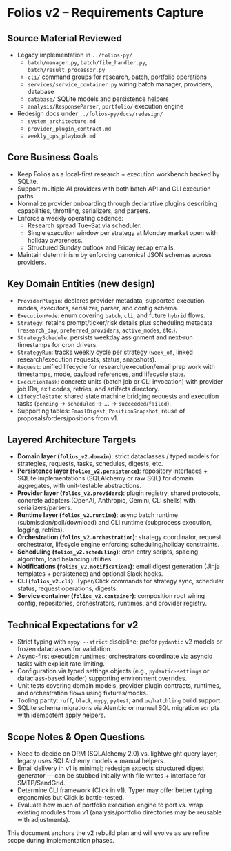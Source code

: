 # Folios v2 – Requirements Capture

## Source Material Reviewed
- Legacy implementation in `../folios-py/`
  - `batch/manager.py`, `batch/file_handler.py`, `batch/result_processor.py`
  - `cli/` command groups for research, batch, portfolio operations
  - `services/service_container.py` wiring batch manager, providers, database
  - `database/` SQLite models and persistence helpers
  - `analysis/ResponseParser`, `portfolio/` execution engine
- Redesign docs under `../folios-py/docs/redesign/`
  - `system_architecture.md`
  - `provider_plugin_contract.md`
  - `weekly_ops_playbook.md`

## Core Business Goals
- Keep Folios as a local-first research + execution workbench backed by SQLite.
- Support multiple AI providers with both batch API and CLI execution paths.
- Normalize provider onboarding through declarative plugins describing capabilities, throttling, serializers, and parsers.
- Enforce a weekly operating cadence:
  - Research spread Tue–Sat via scheduler.
  - Single execution window per strategy at Monday market open with holiday awareness.
  - Structured Sunday outlook and Friday recap emails.
- Maintain determinism by enforcing canonical JSON schemas across providers.

## Key Domain Entities (new design)
- `ProviderPlugin`: declares provider metadata, supported execution modes, executors, serializer, parser, and config schema.
- `ExecutionMode`: enum covering `batch`, `cli`, and future `hybrid` flows.
- `Strategy`: retains prompt/ticker/risk details plus scheduling metadata (`research_day`, `preferred_providers`, `active_modes`, etc.).
- `StrategySchedule`: persists weekday assignment and next-run timestamps for cron drivers.
- `StrategyRun`: tracks weekly cycle per strategy (`week_of`, linked research/execution requests, status, snapshots).
- `Request`: unified lifecycle for research/execution/email prep work with timestamps, mode, payload references, and lifecycle state.
- `ExecutionTask`: concrete units (batch job or CLI invocation) with provider job IDs, exit codes, retries, and artifacts directory.
- `LifecycleState`: shared state machine bridging requests and execution tasks (`pending` → `scheduled` → … → `succeeded`/`failed`).
- Supporting tables: `EmailDigest`, `PositionSnapshot`, reuse of proposals/orders/positions from v1.

## Layered Architecture Targets
- **Domain layer (`folios_v2.domain`)**: strict dataclasses / typed models for strategies, requests, tasks, schedules, digests, etc.
- **Persistence layer (`folios_v2.persistence`)**: repository interfaces + SQLite implementations (SQLAlchemy or raw SQL) for domain aggregates, with unit-testable abstractions.
- **Provider layer (`folios_v2.providers`)**: plugin registry, shared protocols, concrete adapters (OpenAI, Anthropic, Gemini, CLI shells) with serializers/parsers.
- **Runtime layer (`folios_v2.runtime`)**: async batch runtime (submission/poll/download) and CLI runtime (subprocess execution, logging, retries).
- **Orchestration (`folios_v2.orchestration`)**: strategy coordinator, request orchestrator, lifecycle engine enforcing scheduling/holiday constraints.
- **Scheduling (`folios_v2.scheduling`)**: cron entry scripts, spacing algorithm, load balancing utilities.
- **Notifications (`folios_v2.notifications`)**: email digest generation (Jinja templates + persistence) and optional Slack hooks.
- **CLI (`folios_v2.cli`)**: Typer/Click commands for strategy sync, scheduler status, request operations, digests.
- **Service container (`folios_v2.container`)**: composition root wiring config, repositories, orchestrators, runtimes, and provider registry.

## Technical Expectations for v2
- Strict typing with `mypy --strict` discipline; prefer `pydantic` v2 models or frozen dataclasses for validation.
- Async-first execution runtimes; orchestrators coordinate via asyncio tasks with explicit rate limiting.
- Configuration via typed settings objects (e.g., `pydantic-settings` or dataclass-based loader) supporting environment overrides.
- Unit tests covering domain models, provider plugin contracts, runtimes, and orchestration flows using fixtures/mocks.
- Tooling parity: `ruff`, `black`, `mypy`, `pytest`, and `uv`/`hatchling` build support.
- SQLite schema migrations via Alembic or manual SQL migration scripts with idempotent apply helpers.

## Scope Notes & Open Questions
- Need to decide on ORM (SQLAlchemy 2.0) vs. lightweight query layer; legacy uses SQLAlchemy models + manual helpers.
- Email delivery in v1 is minimal; redesign expects structured digest generator — can be stubbed initially with file writes + interface for SMTP/SendGrid.
- Determine CLI framework (Click in v1). Typer may offer better typing ergonomics but Click is battle-tested.
- Evaluate how much of portfolio execution engine to port vs. wrap existing modules from v1 (analysis/portfolio directories may be reusable with adjustments).

This document anchors the v2 rebuild plan and will evolve as we refine scope during implementation phases.
